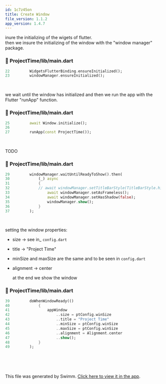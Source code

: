 ```yaml
---
id: 1c7z45on
title: Create Window
file_version: 1.1.2
app_version: 1.4.7
---
```


inure the initializing of the wigets of flutter.<br/>
then we insure the initializing of the window with the "window manager" package.
<!-- NOTE-swimm-snippet: the lines below link your snippet to Swimm -->
### 📄 ProjectTime/lib/main.dart
```dart
22         WidgetsFlutterBinding.ensureInitialized();
23         windowManager.ensureInitialized();
```

<br/>

we wait until the window has initialized and then we run the app with the Flutter "runApp" function.
<!-- NOTE-swimm-snippet: the lines below link your snippet to Swimm -->
### 📄 ProjectTime/lib/main.dart
```dart
25         await Window.initialize();
26     
27         runApp(const ProjectTime());
```

<br/>

TODO
<!-- NOTE-swimm-snippet: the lines below link your snippet to Swimm -->
### 📄 ProjectTime/lib/main.dart
```dart
29         windowManager.waitUntilReadyToShow().then(
30             (_) async 
31             {
32             // await windowManager.setTitleBarStyle(TitleBarStyle.hidden);
33                 await windowManager.setAsFrameless();
34                 await windowManager.setHasShadow(false);
35                 windowManager.show();
36             }
37         );
```

<br/>

setting the window properties:

*   size -> see in_ `config.dart`
    
*   title -> "Project Time"
    
*   minSize and maxSize are the same and to be seen in `config.dart`
    
*   alignment -> center
    
    at the end we show the window
<!-- NOTE-swimm-snippet: the lines below link your snippet to Swimm -->
### 📄 ProjectTime/lib/main.dart
```dart
39         doWhenWindowReady(() 
40             {
41                 appWindow
42                     ..size = ptConfig.winSize
43                     ..title = "Project Time"
44                     ..minSize = ptConfig.winSize
45                     ..maxSize = ptConfig.winSize
46                     ..alignment = Alignment.center
47                     ..show();
48             }
49         );
```

<br/>

<br/>

<br/>

This file was generated by Swimm. [Click here to view it in the app](/repos/Z2l0aHViJTNBJTNBUHJvamVjdFRpbWUlM0ElM0FPcnRTdHVkaW9z/docs/1c7z45on).
